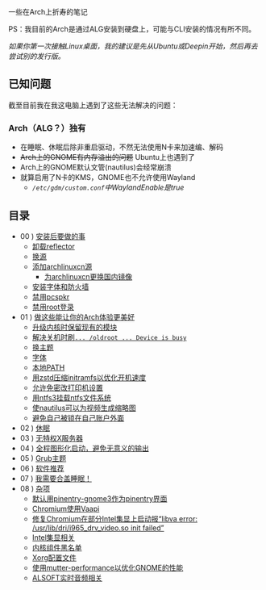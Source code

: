 一些在Arch上折寿的笔记

PS：我目前的Arch是通过ALG安装到硬盘上，可能与CLI安装的情况有所不同。

*如果你第一次接触Linux桌面，我的建议是先从Ubuntu或Deepin开始，然后再去尝试别的发行版。*

## 已知问题
截至目前我在我这电脑上遇到了这些无法解决的问题：

### Arch（ALG？）独有
* 在睡眠、休眠后除非重启驱动，不然无法使用N卡来加速编、解码
* ~~Arch上的GNOME有内存溢出的问题~~ Ubuntu上也遇到了
* Arch上的GNOME默认文管(nautilus)会经常崩溃
* 就算启用了N卡的KMS，GNOME也不允许使用Wayland
    * *`/etc/gdm/custom.conf`中WaylandEnable是true*

## 目录
* 00 ) [安装后要做的事](./00-after-install.md)
    * [卸载reflector](./00-after-install.md#卸载reflector)
    * [换源](./00-after-install.md#换源)
    * [添加archlinuxcn源](./00-after-install.md#添加archlinuxcn源)
        * [为archlinuxcn更换国内镜像](./00-after-install.md#为archlinuxcn更换国内镜像源)
    * [安装字体和防火墙](./00-after-install.md#安装cjk字体和防火墙)
    * [禁用pcspkr](./00-after-install.md#禁用pcspkr)
    * [禁用root登录](./00-after-install.md#禁用root登录)
* 01 ) [做这些能让你的Arch体验更美好](./01-qol-changes.md)
    * [升级内核时保留现有的模块](./01-qol-changes.md#保留我现在的内核模块)
    * [解决关机时刷`... /oldroot ... Device is busy`](./01-qol-changes.md#不要在关机的时候卸载所有文件系统)
    * [换主题](./01-qol-changes.md#换主题)
    * [字体](./01-qol-changes.md#字体)
    * [本地PATH](./01-qol-changes.md#本地path)
    * [用zstd压缩initramfs以优化开机速度](./01-qol-changes.md#用zstd压缩initramfs以优化开机速度)
    * [允许免密改打印机设置](./01-qol-changes.md#允许免密码改打印机设置)
    * [用ntfs3挂载ntfs文件系统](./01-qol-changes.md#默认用内核的ntfs3来挂载ntfs文件系统)
    * [使nautilus可以为视频生成缩略图](./01-qol-changes.md#使nautilus可以为视频生成缩略图)
    * [避免自己被锁在自己账户外面](./01-qol-changes.md#避免自己被锁在自己账户外面)
* 02 ) [休眠](./01-hibernate.md)
* 03 ) [无特权X服务器](./01-rootless-X.md)
* 04 ) [全程图形化启动，避免无意义的输出](./01-graphical-boot.md)
* 05 ) [Grub主题](./01-grub-theme.md)
* 06 ) [软件推荐](./02-software.md)
* 07 ) [我需要合盖睡眠！](./03-i-need-auto-suspend.md)
* 08 ) [杂项](./99-misc.md)
    * [默认用pinentry-gnome3作为pinentry界面](./99-misc.md#默认用pinentry-gnome3作为pinentry界面)
    * [Chromium使用Vaapi](./99-misc.md#chromium使用vaapi)
    * [修复Chromium在部分Intel集显上启动报“libva error: /usr/lib/dri/i965_drv_video.so init failed”](./99-misc.md#修复chromium在部分intel集显上启动报libva-error-usrlibdrii965drvvideoso-init-failed)
    * [Intel集显相关](./99-misc.md#intel集显相关)
    * [内核组件黑名单](./99-misc.md#内核组件黑名单)
    * [Xorg配置文件](./99-misc.md#xorg配置文件)
    * [使用mutter-performance以优化GNOME的性能](./99-misc.md#aur-mutter-performance)
    * [ALSOFT实时音频相关](./99-misc.md#alsoft实时音频相关)